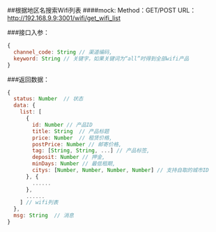 ##根据地区名搜索Wifi列表
####mock:
Method：GET/POST
URL：<http://192.168.9.9:3001/wifi/get_wifi_list>

###接口入参：
```javascript
{
  channel_code: String // 渠道编码,
  keyword: String // 关键字，如果关键词为“all”时得到全部wifi产品
}
```

###返回数据：
```javascript
{
  status: Number  // 状态
  data: {
    list: [
      {
        id: Number // 产品ID
        title: String  // 产品标题
        price: Number  // 租赁价格,
        postPrice: Number // 邮寄价格,
        tag: [String, String, ...] // 产品标签,
        deposit: Number // 押金,
        minDays: Number // 最低租期,
        citys: [Number, Number, Number, Number] // 支持自取的城市ID
      }, {
        ......
      },
      ......
    ] // wifi列表
  },
  msg: String  // 消息
}
```
